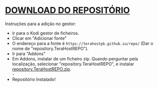 # <a href="repository.TeraHostREPO.zip">DOWNLOAD DO REPOSITÓRIO</a>

Instruções para a adição no gestor:


<p align="left">
  <ul>
    <li>Ir para o Kodi gestor de ficheiros.</li>
    <li>Clicar em "Adicionar fonte"</li>
    <li>O endereço para a fonte é <code>https://terahostpb.github.io/repo/</code> (Dar o nome de "repository.TeraHostREPO").</li>
    <li>Ir para "Addons"</li>
    <li>Em Addons, instalar de um ficheiro zip. Quando perguntar pela localização, selecionar "repository.TeraHostREPO", e instalar <a href="repository.TeraHostREPO.zip">repository.TeraHostREPO.zip</a>.</li>
    -
    <li>Repositório Instalado!</li>
    
</ul>

                                      
                                       

</p>

